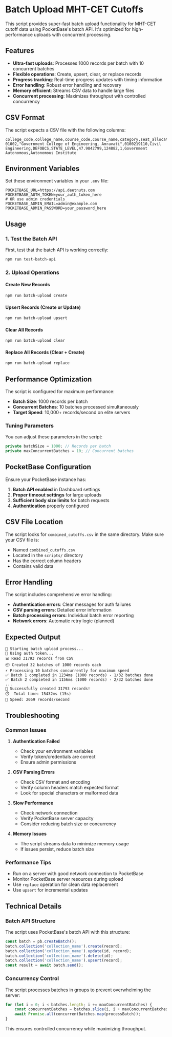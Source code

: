 # Batch Upload MHT-CET Cutoffs

This script provides super-fast batch upload functionality for MHT-CET cutoff data using PocketBase's batch API. It's optimized for high-performance uploads with concurrent processing.

## Features

- **Ultra-fast uploads**: Processes 1000 records per batch with 10 concurrent batches
- **Flexible operations**: Create, upsert, clear, or replace records
- **Progress tracking**: Real-time progress updates with timing information
- **Error handling**: Robust error handling and recovery
- **Memory efficient**: Streams CSV data to handle large files
- **Concurrent processing**: Maximizes throughput with controlled concurrency

## CSV Format

The script expects a CSV file with the following columns:

```csv
college_code,college_name,course_code,course_name,category,seat_allocation_section,cutoff_score,last_rank,total_admitted,status,home_university
01002,"Government College of Engineering, Amravati",0100219110,Civil Engineering,DEFOBCS,STATE_LEVEL,47.9842799,124882,1,Government Autonomous,Autonomous Institute
```

## Environment Variables

Set these environment variables in your `.env` file:

```env
POCKETBASE_URL=https://api.deetnuts.com
POCKETBASE_AUTH_TOKEN=your_auth_token_here
# OR use admin credentials
POCKETBASE_ADMIN_EMAIL=admin@example.com
POCKETBASE_ADMIN_PASSWORD=your_password_here
```

## Usage

### 1. Test the Batch API

First, test that the batch API is working correctly:

```bash
npm run test-batch-api
```

### 2. Upload Operations

#### Create New Records
```bash
npm run batch-upload create
```

#### Upsert Records (Create or Update)
```bash
npm run batch-upload upsert
```

#### Clear All Records
```bash
npm run batch-upload clear
```

#### Replace All Records (Clear + Create)
```bash
npm run batch-upload replace
```

## Performance Optimization

The script is configured for maximum performance:

- **Batch Size**: 1000 records per batch
- **Concurrent Batches**: 10 batches processed simultaneously
- **Target Speed**: 10,000+ records/second on elite servers

### Tuning Parameters

You can adjust these parameters in the script:

```typescript
private batchSize = 1000; // Records per batch
private maxConcurrentBatches = 10; // Concurrent batches
```

## PocketBase Configuration

Ensure your PocketBase instance has:

1. **Batch API enabled** in Dashboard settings
2. **Proper timeout settings** for large uploads
3. **Sufficient body size limits** for batch requests
4. **Authentication** properly configured

## CSV File Location

The script looks for `combined_cutoffs.csv` in the same directory. Make sure your CSV file is:

- Named `combined_cutoffs.csv`
- Located in the `scripts/` directory
- Has the correct column headers
- Contains valid data

## Error Handling

The script includes comprehensive error handling:

- **Authentication errors**: Clear messages for auth failures
- **CSV parsing errors**: Detailed error information
- **Batch processing errors**: Individual batch error reporting
- **Network errors**: Automatic retry logic (planned)

## Expected Output

```
🚀 Starting batch upload process...
🔑 Using auth token...
📊 Read 31793 records from CSV
📦 Created 32 batches of 1000 records each
⚡ Processing 10 batches concurrently for maximum speed
✅ Batch 1 completed in 1234ms (1000 records) - 1/32 batches done
✅ Batch 2 completed in 1156ms (1000 records) - 2/32 batches done
...
🎉 Successfully created 31793 records!
⏱️  Total time: 15432ms (15s)
🚀 Speed: 2059 records/second
```

## Troubleshooting

### Common Issues

1. **Authentication Failed**
   - Check your environment variables
   - Verify token/credentials are correct
   - Ensure admin permissions

2. **CSV Parsing Errors**
   - Check CSV format and encoding
   - Verify column headers match expected format
   - Look for special characters or malformed data

3. **Slow Performance**
   - Check network connection
   - Verify PocketBase server capacity
   - Consider reducing batch size or concurrency

4. **Memory Issues**
   - The script streams data to minimize memory usage
   - If issues persist, reduce batch size

### Performance Tips

- Run on a server with good network connection to PocketBase
- Monitor PocketBase server resources during upload
- Use `replace` operation for clean data replacement
- Use `upsert` for incremental updates

## Technical Details

### Batch API Structure

The script uses PocketBase's batch API with this structure:

```typescript
const batch = pb.createBatch();
batch.collection('collection_name').create(record);
batch.collection('collection_name').update(id, record);
batch.collection('collection_name').delete(id);
batch.collection('collection_name').upsert(record);
const result = await batch.send();
```

### Concurrency Control

The script processes batches in groups to prevent overwhelming the server:

```typescript
for (let i = 0; i < batches.length; i += maxConcurrentBatches) {
    const concurrentBatches = batches.slice(i, i + maxConcurrentBatches);
    await Promise.all(concurrentBatches.map(processBatch));
}
```

This ensures controlled concurrency while maximizing throughput.
